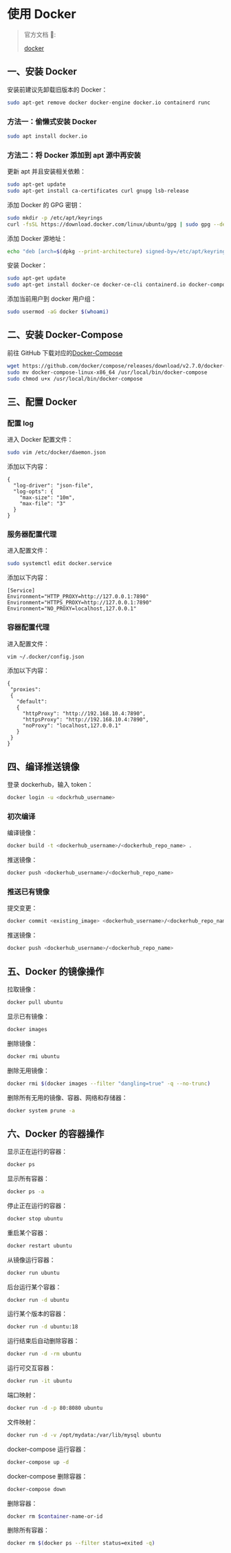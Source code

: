 # 使用 Docker

> 官方文档 📝:
>
> [docker](https://docs.docker.com/engine/install/ubuntu/)

## 一、安装 Docker

安装前建议先卸载旧版本的 Docker：

```sh
sudo apt-get remove docker docker-engine docker.io containerd runc
```

### 方法一：偷懒式安装 Docker

```sh
sudo apt install docker.io
```

### 方法二：将 Docker 添加到 apt 源中再安装

更新 apt 并且安装相关依赖：

```sh
sudo apt-get update
sudo apt-get install ca-certificates curl gnupg lsb-release
```

添加 Docker 的 GPG 密钥：

```sh
sudo mkdir -p /etc/apt/keyrings
curl -fsSL https://download.docker.com/linux/ubuntu/gpg | sudo gpg --dearmor -o /etc/apt/keyrings/docker.gpg
```

添加 Docker 源地址：

```sh
echo "deb [arch=$(dpkg --print-architecture) signed-by=/etc/apt/keyrings/docker.gpg] https://download.docker.com/linux/ubuntu $(lsb_release -cs) stable" | sudo tee /etc/apt/sources.list.d/docker.list > /dev/null
```

安装 Docker：

```sh
sudo apt-get update
sudo apt-get install docker-ce docker-ce-cli containerd.io docker-compose-plugin
```

添加当前用户到 docker 用户组：

```sh
sudo usermod -aG docker $(whoami)
```

## 二、安装 Docker-Compose

前往 GitHub 下载对应的[Docker-Compose](https://github.com/docker/compose/releases)

```sh
wget https://github.com/docker/compose/releases/download/v2.7.0/docker-compose-linux-x86_64
sudo mv docker-compose-linux-x86_64 /usr/local/bin/docker-compose
sudo chmod u+x /usr/local/bin/docker-compose
```

## 三、配置 Docker

### 配置 log

进入 Docker 配置文件：

```sh
sudo vim /etc/docker/daemon.json
```

添加以下内容：

```
{
  "log-driver": "json-file",
  "log-opts": {
    "max-size": "10m",
    "max-file": "3"
  }
}
```

### 服务器配置代理

进入配置文件：

```sh
sudo systemctl edit docker.service
```

添加以下内容：

```
[Service]
Environment="HTTP_PROXY=http://127.0.0.1:7890"
Environment="HTTPS_PROXY=http://127.0.0.1:7890"
Environment="NO_PROXY=localhost,127.0.0.1"
```

### 容器配置代理

进入配置文件：

```sh
vim ~/.docker/config.json
```

添加以下内容：

```
{
 "proxies":
 {
   "default":
   {
     "httpProxy": "http://192.168.10.4:7890",
     "httpsProxy": "http://192.168.10.4:7890",
     "noProxy": "localhost,127.0.0.1"
   }
 }
}
```

## 四、编译推送镜像

登录 dockerhub，输入 token：

```sh
docker login -u <dockrhub_username>
```

### 初次编译

编译镜像：

```sh
docker build -t <dockerhub_username>/<dockerhub_repo_name> .
```

推送镜像：

```sh
docker push <dockerhub_username>/<dockerhub_repo_name>
```

### 推送已有镜像

提交变更：

```sh
docker commit <existing_image> <dockerhub_username>/<dockerhub_repo_name>
```

推送镜像：

```sh
docker push <dockerhub_username>/<dockerhub_repo_name>
```

## 五、Docker 的镜像操作

拉取镜像：

```sh
docker pull ubuntu
```

显示已有镜像：

```sh
docker images
```

删除镜像：

```sh
docker rmi ubuntu
```

删除无用镜像：

```sh
docker rmi $(docker images --filter "dangling=true" -q --no-trunc)
```

删除所有无用的镜像、容器、网络和存储器：

```sh
docker system prune -a
```

## 六、Docker 的容器操作

显示正在运行的容器：

```sh
docker ps
```

显示所有容器：

```sh
docker ps -a
```

停止正在运行的容器：

```sh
docker stop ubuntu
```

重启某个容器：

```sh
docker restart ubuntu
```

从镜像运行容器：

```sh
docker run ubuntu
```

后台运行某个容器：

```sh
docker run -d ubuntu
```

运行某个版本的容器：

```sh
docker run -d ubuntu:18
```

运行结束后自动删除容器：

```sh
docker run -d -rm ubuntu
```

运行可交互容器：

```sh
docker run -it ubuntu
```

端口映射：

```sh
docker run -d -p 80:8080 ubuntu
```

文件映射：

```sh
docker run -d -v /opt/mydata:/var/lib/mysql ubuntu
```

docker-compose 运行容器：

```sh
docker-compose up -d
```

docker-compose 删除容器：

```sh
docker-compose down
```

删除容器：

```sh
docker rm $container-name-or-id
```

删除所有容器：

```sh
docker rm $(docker ps --filter status=exited -q)
```
